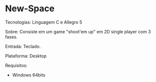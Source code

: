 # New-Space

Tecnologias: Linguagem C e Allegro 5

Sobre: Consiste em um game "shoot'em up" em 2D single player com 3 fases.

Entrada: Teclado.

Plataforma: Desktop

Requisitos: 
  - Windows 64bits
